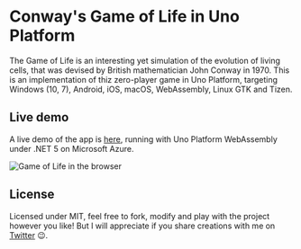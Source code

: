 # Conway's Game of Life in Uno Platform

The Game of Life is an interesting yet simulation of the evolution of living cells, that was devised by British mathematician John Conway in 1970. This is an implementation of thiz zero-player game in Uno Platform, targeting Windows (10, 7), Android, iOS, macOS, WebAssembly, Linux GTK and Tizen.

## Live demo

A live demo of the app is [here](https://unogameoflife.azurewebsites.net/), running with Uno Platform WebAssembly under .NET 5 on Microsoft Azure.

![Game of Life in the browser](https://blog.mzikmund.com/wp-content/uploads/2020/12/webassembly.png)

## License

Licensed under MIT, feel free to fork, modify and play with the project however you like! But I will appreciate if you share creations with me on [Twitter](https://www.twitter.com/mzikmunddev) 😉.
